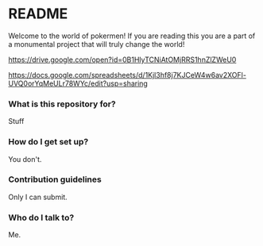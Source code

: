 # README #

Welcome to the world of pokermen! If you are reading this you are a part of a monumental project that will truly change the world! 

https://drive.google.com/open?id=0B1HlyTCNiAtOMjRRS1hnZlZWeU0

https://docs.google.com/spreadsheets/d/1Kjl3hf8j7KJCeW4w6av2XOFl-UVQ0orYqMeULr78WYc/edit?usp=sharing

### What is this repository for? ###

Stuff

### How do I get set up? ###

You don't.

### Contribution guidelines ###

Only I can submit.

### Who do I talk to? ###

Me.